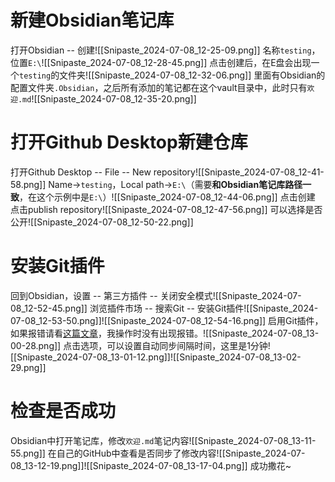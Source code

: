 # 新建Obsidian笔记库
打开Obsidian -- 创建![[Snipaste_2024-07-08_12-25-09.png]]
名称`testing`，位置`E:\`![[Snipaste_2024-07-08_12-28-45.png]]
点击创建后，在E盘会出现一个`testing`的文件夹![[Snipaste_2024-07-08_12-32-06.png]]
里面有Obsidian的配置文件夹`.Obsidian`，之后所有添加的笔记都在这个vault目录中，此时只有`欢迎.md`![[Snipaste_2024-07-08_12-35-20.png]]
# 打开Github Desktop新建仓库
打开Github Desktop -- File -- New repository![[Snipaste_2024-07-08_12-41-58.png]]
Name->`testing`，Local path->`E:\`（需要**和Obsidian笔记库路径一致**，在这个示例中是`E:\`）![[Snipaste_2024-07-08_12-44-06.png]]
点击创建
点击publish repository![[Snipaste_2024-07-08_12-47-56.png]]
可以选择是否公开![[Snipaste_2024-07-08_12-50-22.png]]
# 安装Git插件
回到Obsidian，设置 -- 第三方插件 -- 关闭安全模式![[Snipaste_2024-07-08_12-52-45.png]]
浏览插件市场 -- 搜索Git -- 安装Git插件![[Snipaste_2024-07-08_12-53-50.png]]![[Snipaste_2024-07-08_12-54-16.png]]
启用Git插件，如果报错请看[这篇文章](https://zhuanlan.zhihu.com/p/698940284)，我操作时没有出现报错。![[Snipaste_2024-07-08_13-00-28.png]]
点击选项，可以设置自动同步间隔时间，这里是1分钟![[Snipaste_2024-07-08_13-01-12.png]]![[Snipaste_2024-07-08_13-02-29.png]]
# 检查是否成功
Obsidian中打开笔记库，修改`欢迎.md`笔记内容![[Snipaste_2024-07-08_13-11-55.png]]
在自己的GitHub中查看是否同步了修改内容![[Snipaste_2024-07-08_13-12-19.png]]![[Snipaste_2024-07-08_13-17-04.png]]
成功撒花~